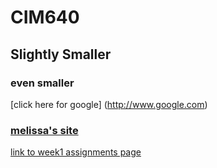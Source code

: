 # CIM640
## Slightly Smaller
### even smaller
[click here for google] (http://www.google.com)

### [melissa's site](http://www.melissa-gutierrez.com)



[link to week1 assignments page](https://github.com/melissagutierrez/cim640/tree/master/week1/readme.md)
